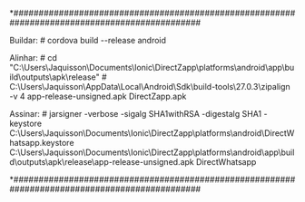 *##############################################################################################

Buildar:
	# cordova build --release android

Alinhar:
	# cd "C:\Users\Jaquisson\Documents\Ionic\DirectZapp\platforms\android\app\build\outputs\apk\release\"
	# C:\Users\Jaquisson\AppData\Local\Android\Sdk\build-tools\27.0.3\zipalign -v 4 app-release-unsigned.apk DirectZapp.apk


Assinar:
	# jarsigner -verbose -sigalg SHA1withRSA -digestalg SHA1 -keystore C:\Users\Jaquisson\Documents\Ionic\DirectZapp\platforms\android\DirectWhatsapp.keystore C:\Users\Jaquisson\Documents\Ionic\DirectZapp\platforms\android\app\build\outputs\apk\release\app-release-unsigned.apk DirectWhatsapp

*##############################################################################################